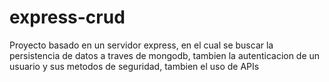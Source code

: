 # express-crud
Proyecto basado en un servidor express, en el cual se buscar la persistencia de datos a traves de mongodb, 
tambien la autenticacion de un usuario y sus metodos de seguridad, tambien el uso de APIs
